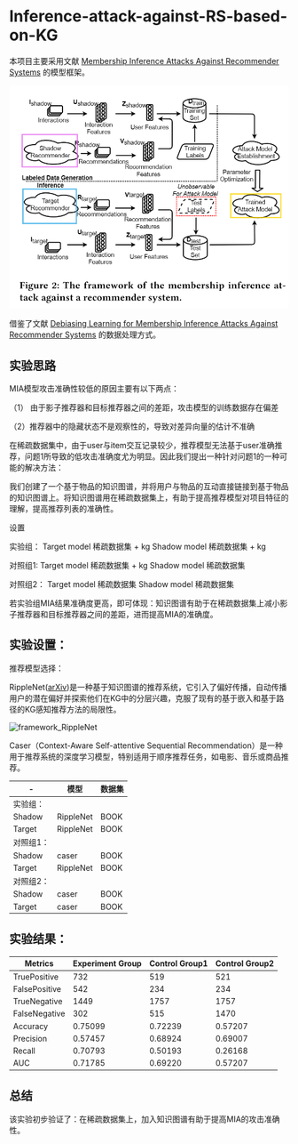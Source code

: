 # Inference-attack-against-RS-based-on-KG

本项目主要采用文献 [Membership Inference Attacks Against Recommender Systems](https://arxiv.org/abs/2109.08045)  的模型框架。

![framework_MIA](framework_MIA.png)



借鉴了文献 [Debiasing Learning for Membership Inference Attacks Against Recommender Systems](https://arxiv.org/pdf/2206.12401.pdf) 的数据处理方式。


## 实验思路

MIA模型攻击准确性较低的原因主要有以下两点：

（1） 由于影子推荐器和目标推荐器之间的差距，攻击模型的训练数据存在偏差

（2）推荐器中的隐藏状态不是观察性的，导致对差异向量的估计不准确

在稀疏数据集中，由于user与item交互记录较少，推荐模型无法基于user准确推荐，问题1所导致的低攻击准确度尤为明显。因此我们提出一种针对问题1的一种可能的解决方法：

我们创建了一个基于物品的知识图谱，并将用户与物品的互动直接链接到基于物品的知识图谱上。将知识图谱用在稀疏数据集上，有助于提高推荐模型对项目特征的理解，提高推荐列表的准确性。

设置

实验组：
Target model 稀疏数据集 + kg
Shadow model 稀疏数据集 + kg

对照组1:
Target model 稀疏数据集 + kg
Shadow model 稀疏数据集

对照组2：
Target model 稀疏数据集
Shadow model 稀疏数据集

若实验组MIA结果准确度更高，即可体现：知识图谱有助于在稀疏数据集上减小影子推荐器和目标推荐器之间的差距，进而提高MIA的准确度。


## 实验设置：

推荐模型选择：

RippleNet([arXiv](https://arxiv.org/abs/1803.03467))是一种基于知识图谱的推荐系统，它引入了偏好传播，自动传播用户的潜在偏好并探索他们在KG中的分层兴趣，克服了现有的基于嵌入和基于路径的KG感知推荐方法的局限性。

![framework_RippleNet](framework_RippleNet.png)

Caser（Context-Aware Self-attentive Sequential Recommendation）是一种用于推荐系统的深度学习模型，特别适用于顺序推荐任务，如电影、音乐或商品推荐。

| -         | 模型      | 数据集 |
| --------- | --------- | ------ |
| 实验组：  |           |        |
| Shadow    | RippleNet | BOOK   |
| Target    | RippleNet | BOOK   |
| 对照组1： |           |        |
| Shadow    | caser     | BOOK   |
| Target    | RippleNet | BOOK   |
| 对照组2： |           |        |
| Shadow    | caser     | BOOK   |
| Target    | caser     | BOOK   |


## 实验结果：

| Metrics       | Experiment Group | Control Group1 | Control Group2 |
| ------------- | ---------------- | -------------- | -------------- |
| TruePositive  | 732              | 519            | 521            |
| FalsePositive | 542              | 234            | 234            |
| TrueNegative  | 1449             | 1757           | 1757           |
| FalseNegative | 302              | 515            | 1470           |
| Accuracy      | 0.75099          | 0.72239        | 0.57207        |
| Precision     | 0.57457          | 0.68924        | 0.69007        |
| Recall        | 0.70793          | 0.50193        | 0.26168        |
| AUC           | 0.71785          | 0.69220        | 0.57207        |

## 总结

该实验初步验证了：在稀疏数据集上，加入知识图谱有助于提高MIA的攻击准确性。







